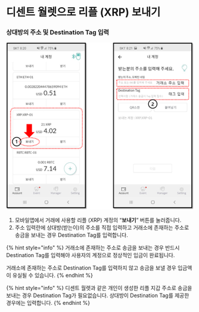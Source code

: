 # 디센트 월렛으로 리플 \(XRP\) 보내기

### 상대방의 주소 및 Destination Tag 입력

![](../../../.gitbook/assets/dcent_send_xrp.png)

1. 모바일앱에서 거래에 사용할 리플 \(XRP\) 계정의 “**보내기**” 버튼를 눌러줍니다. 
2. 주소 입력란에 상대방\(받는이\)의 주소를 직접 입력하고 거래소에 존재하는 주소로 송금을 보내는 경우 Destination Tag를 입력합니다.

{% hint style="info" %}
거래소에 존재하는 주소로 송금을 보내는 경우 반드시 Destination Tag를 입력해야 사용자의 계정으로 정상적인 입금이 완료됩니다.  
  
거래소에 존재하는 주소로 Destination Tag를 입력하지 않고 송금을 보낼 경우 입금액이 유실될 수 있습니다.
{% endhint %}

{% hint style="info" %}
디센트 월렛과 같은 개인이 생성한 리플 지갑 주소로 송금을 보내는 경우 Destination Tag가 필요없습니다. 상대방이 Destination Tag를 제공한 경우에는 입력합니다.
{% endhint %}

